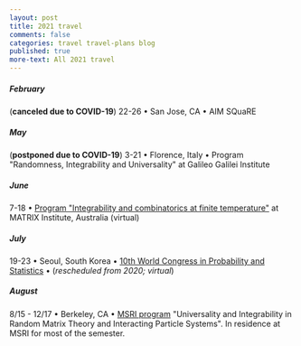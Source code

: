 ```yaml
---
layout: post
title: 2021 travel
comments: false
categories: travel travel-plans blog
published: true
more-text: All 2021 travel
---
```


<!-- ##### January -->



<!--more-->

##### February

(**canceled due to COVID-19**) 22-26 &bull; San Jose, CA &bull; AIM SQuaRE

<!-- ##### March -->




<!-- ##### April -->


##### May

(**postponed due to COVID-19**)
3-21
&bull; 
Florence, Italy
&bull;
Program "Randomness, Integrability and Universality" at Galileo Galilei Institute

##### June

7-18
&bull; 
[Program "Integrability and combinatorics at finite temperature"](https://www.matrix-inst.org.au/events/integrability-and-combinatorics-at-finite-temperature/) at MATRIX Institute, Australia (virtual)
##### July

19-23
&bull; 
Seoul, South Korea
&bull;
[10th World Congress in Probability and Statistics](http://wc2020.org/index.php) 
&bull;
(*rescheduled from 2020; virtual*)

##### August

8/15 - 12/17 &bull; 
Berkeley, CA &bull;
[MSRI program](https://www.msri.org/programs/328) "Universality and Integrability in Random Matrix Theory and Interacting Particle Systems". In residence at MSRI for most of the semester.


<!-- ##### September -->

<!-- ##### October  -->

<!-- ##### November -->

<!-- ##### December -->

